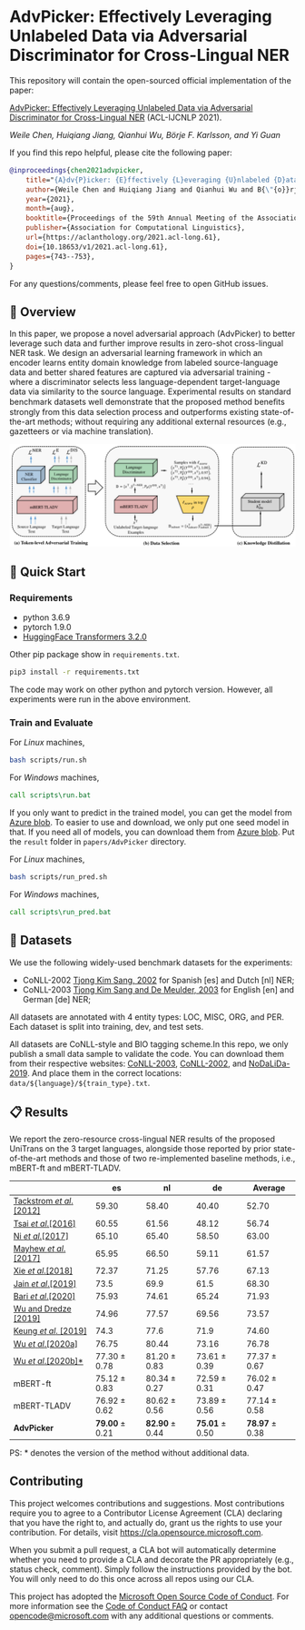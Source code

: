 # AdvPicker: Effectively Leveraging Unlabeled Data via Adversarial Discriminator for Cross-Lingual NER

This repository will contain the open-sourced official implementation of the paper:

[AdvPicker: Effectively Leveraging Unlabeled Data via Adversarial Discriminator for Cross-Lingual NER](https://aclanthology.org/2021.acl-long.61) (ACL-IJCNLP 2021).

_Weile Chen, Huiqiang Jiang, Qianhui Wu, Börje F. Karlsson, and Yi Guan_

If you find this repo helpful, please cite the following paper:

```bibtex
@inproceedings{chen2021advpicker,
    title="{A}dv{P}icker: {E}ffectively {L}everaging {U}nlabeled {D}ata via {A}dversarial {D}iscriminator for {C}ross-{L}ingual {NER}",
    author={Weile Chen and Huiqiang Jiang and Qianhui Wu and B{\"{o}}rje F. Karlsson and Yi Guan},
    year={2021},
    month={aug},
    booktitle={Proceedings of the 59th Annual Meeting of the Association for Computational Linguistics and the 11th International Joint Conference on Natural Language Processing (Volume 1: Long Papers)},
    publisher={Association for Computational Linguistics},
    url={https://aclanthology.org/2021.acl-long.61},
    doi={10.18653/v1/2021.acl-long.61},
    pages={743--753},
}
```

For any questions/comments, please feel free to open GitHub issues.

## 🎥 Overview

In this paper, we propose a novel adversarial approach (AdvPicker) to better leverage such data and further improve results in zero-shot cross-lingual NER task. We design an adversarial learning framework in which an encoder learns entity domain knowledge from labeled source-language data and better shared features are captured via adversarial training - where a discriminator selects less language-dependent target-language data via similarity to the source language. Experimental results on standard benchmark datasets well demonstrate that the proposed method beneﬁts strongly from this data selection process and outperforms existing state-of-the-art methods; without requiring any additional external resources (e.g., gazetteers or via machine translation).

![image](./images/framework-v5.png)

## 🎯 Quick Start

### Requirements

- python 3.6.9
- pytorch 1.9.0
- [HuggingFace Transformers 3.2.0](https://github.com/huggingface/transformers)

Other pip package show in `requirements.txt`.

```bash
pip3 install -r requirements.txt
```

The code may work on other python and pytorch version. However, all experiments were run in the above environment.

### Train and Evaluate

For _Linux_ machines,

```bash
bash scripts/run.sh
```

For _Windows_ machines,

```cmd
call scripts\run.bat
```

If you only want to predict in the trained model, you can get the model from [Azure blob](https://kcpapers.blob.core.windows.net/advpicker-acl2021/OneSeed.zip).
To easier to use and download, we only put one seed model in that.
If you need all of models, you can download them from [Azure blob](https://kcpapers.blob.core.windows.net/advpicker-acl2021/AllSeed.zip).
Put the `result` folder in `papers/AdvPicker` directory.

For _Linux_ machines,

```bash
bash scripts/run_pred.sh
```

For _Windows_ machines,

```cmd
call scripts\run_pred.bat
```

## 🍯 Datasets

We use the following widely-used benchmark datasets for the experiments:

- CoNLL-2002 [Tjong Kim Sang, 2002](https://www.aclweb.org/anthology/W02-2024/) for Spanish [es] and Dutch [nl] NER;
- CoNLL-2003 [Tjong Kim Sang and De Meulder, 2003](https://www.aclweb.org/anthology/W03-0419/) for English [en] and German [de] NER;

All datasets are annotated with 4 entity types: LOC, MISC, ORG, and PER. Each dataset is split into training, dev, and test sets.

All datasets are CoNLL-style and BIO tagging scheme.In this repo, we only publish a small data sample to validate the code. You can download them from their respective websites: [CoNLL-2003](http://www.cnts.ua.ac.be/conll2003/ner.tgz), [CoNLL-2002](http://www.cnts.ua.ac.be/conll2002/ner.tgz), and [NoDaLiDa-2019](https://github.com/ljos/navnkjenner).
And place them in the correct locations: `data/${language}/${train_type}.txt`.

## 📋 Results

We report the zero-resource cross-lingual NER results of the proposed UniTrans on the 3 target languages, alongside those reported by prior state-of-the-art methods and those of two re-implemented baseline methods, i.e., mBERT-ft and mBERT-TLADV.

|                                                                                   | es               | nl               | de               | Average          |
| --------------------------------------------------------------------------------- | ---------------- | ---------------- | ---------------- | ---------------- |
| [Tackstrom _et_ _al_.[2012]](https://www.aclweb.org/anthology/N12-1052/)          | 59.30            | 58.40            | 40.40            | 52.70            |
| [Tsai _et_ _al_.[2016]](https://www.aclweb.org/anthology/K16-1022/)               | 60.55            | 61.56            | 48.12            | 56.74            |
| [Ni _et_ _al_.[2017]](https://www.aclweb.org/anthology/P17-1135/)                 | 65.10            | 65.40            | 58.50            | 63.00            |
| [Mayhew _et_ _al_.[2017]](https://www.aclweb.org/anthology/D17-1269/)             | 65.95            | 66.50            | 59.11            | 61.57            |
| [Xie _et_ _al_.[2018]](https://www.aclweb.org/anthology/D18-1034/)                | 72.37            | 71.25            | 57.76            | 67.13            |
| [Jain _et_ _al_.[2019]](https://www.aclweb.org/anthology/D19-1100/)               | 73.5             | 69.9             | 61.5             | 68.30            |
| [Bari _et_ _al_.[2020]](https://arxiv.org/abs/1911.09812)                         | 75.93            | 74.61            | 65.24            | 71.93            |
| [Wu and Dredze [2019]](https://www.aclweb.org/anthology/D19-1077/)                | 74.96            | 77.57            | 69.56            | 73.57            |
| [Keung _et_ _al_. [2019]](https://www.aclweb.org/anthology/D19-1138)              | 74.3             | 77.6             | 71.9             | 74.60            |
| [Wu _et_ _al_.[2020a]](https://www.aaai.org/Papers/AAAI/2020GB/AAAI-WuQ.5015.pdf) | 76.75            | 80.44            | 73.16            | 76.78            |
| [Wu _et_ _al_.[2020b]\*](https://www.ijcai.org/proceedings/2020/543)              | 77.30 ± 0.78     | 81.20 ± 0.83     | 73.61 ± 0.39     | 77.37 ± 0.67     |
| mBERT-ft                                                                          | 75.12 ± 0.83     | 80.34 ± 0.27     | 72.59 ± 0.31     | 76.02 ± 0.47     |
| mBERT-TLADV                                                                       | 76.92 ± 0.62     | 80.62 ± 0.56     | 73.89 ± 0.56     | 77.14 ± 0.58     |
| **AdvPicker**                                                                     | **79.00** ± 0.21 | **82.90** ± 0.44 | **75.01** ± 0.50 | **78.97** ± 0.38 |

PS: \* denotes the version of the method without additional data.

## Contributing

This project welcomes contributions and suggestions. Most contributions require you to agree to a
Contributor License Agreement (CLA) declaring that you have the right to, and actually do, grant us
the rights to use your contribution. For details, visit https://cla.opensource.microsoft.com.

When you submit a pull request, a CLA bot will automatically determine whether you need to provide
a CLA and decorate the PR appropriately (e.g., status check, comment). Simply follow the instructions
provided by the bot. You will only need to do this once across all repos using our CLA.

This project has adopted the [Microsoft Open Source Code of Conduct](https://opensource.microsoft.com/codeofconduct/).
For more information see the [Code of Conduct FAQ](https://opensource.microsoft.com/codeofconduct/faq/) or
contact [opencode@microsoft.com](mailto:opencode@microsoft.com) with any additional questions or comments.
